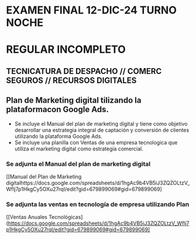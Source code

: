    # EXAMEN FINAL 12-DIC-24 TURNO NOCHE
   # REGULAR INCOMPLETO
   ## TECNICATURA DE DESPACHO // COMERC SEGUROS // RECURSOS DIGITALES
   
   ## Plan de Marketing digital tilizando la plataformacon Google Ads.

   * Se incluye el Manual del plan de marketing digital y tiene como objetivo desarrollar una estrategia integral de captación y conversión de clientes utilizando la plataforma Google Ads.
   * Se incluye una planilla con Ventas de una empresa tecnologica que utiliza el marketing digital como estrategia comercial.
   
   ### Se adjunta el Manual del plan de marketing digital
   [[Manual del Plan de Marketing digitalhttps://docs.google.com/spreadsheets/d/1hgAc9b4VB5iJ3ZQZOLtzV_Wflj7p1HkgCy5OXu27rqI/edit?gid=679899069#gid=679899069]
   
   ### Se adjunta las ventas en tecnología de empresa utilizando Plan
   [[Ventas Anuales Tecnológicas](https://docs.google.com/spreadsheets/d/1hgAc9b4VB5iJ3ZQZOLtzV_Wflj7p1HkgCy5OXu27rqI/edit?gid=679899069#gid=679899069]
